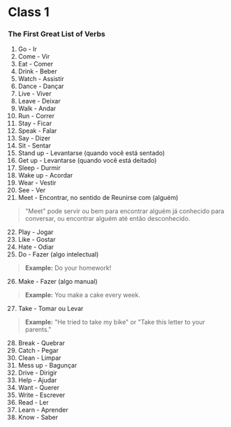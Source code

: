 # Class 1

### The First Great List of Verbs

1. Go - Ir
2. Come - Vir
3. Eat - Comer
4. Drink - Beber
5. Watch - Assistir
6. Dance - Dançar
7. Live - Viver
8. Leave - Deixar
9. Walk - Andar
10. Run - Correr
11. Stay - Ficar
12. Speak - Falar
13. Say - Dizer
14. Sit - Sentar
15. Stand up - Levantarse (quando você está sentado)
16. Get up - Levantarse (quando você está deitado)
17. Sleep - Durmir
18. Wake up - Acordar
19. Wear - Vestir
20. See - Ver
21. Meet - Encontrar, no sentido de Reunirse com (alguém)
> "Meet" pode servir ou bem para encontrar alguém já conhecido para conversar, ou encontrar alguém até então desconhecido.
22. Play - Jogar
23. Like - Gostar
24. Hate - Odiar
25. Do - Fazer (algo intelectual)
> **Example:** Do your homework!
26. Make - Fazer (algo manual)
> **Example:** You make a cake every week.
27. Take - Tomar ou Levar
> **Example:** "He tried to take my bike" or "Take this letter to your parents."
28. Break - Quebrar
29. Catch - Pegar
30. Clean - Limpar
31. Mess up - Bagunçar
32. Drive - Dirigir
33. Help - Ajudar
34. Want - Querer
35. Write - Escrever
36. Read - Ler
38. Learn - Aprender
39. Know - Saber
